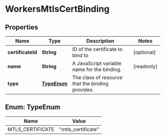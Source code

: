 

# WorkersMtlsCertBinding


## Properties

| Name | Type | Description | Notes |
|------------ | ------------- | ------------- | -------------|
|**certificateId** | **String** | ID of the certificate to bind to |  [optional] |
|**name** | **String** | A JavaScript variable name for the binding. |  [readonly] |
|**type** | [**TypeEnum**](#TypeEnum) | The class of resource that the binding provides. |  |



## Enum: TypeEnum

| Name | Value |
|---- | -----|
| MTLS_CERTIFICATE | &quot;mtls_certificate&quot; |




